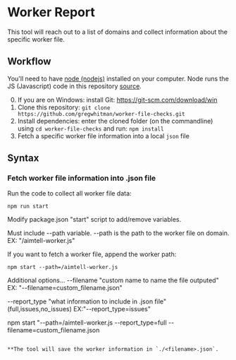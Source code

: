 # Worker Report

This tool will reach out to a list of domains and collect information about the specific worker file.

## Workflow

You'll need to have [node (nodejs)](https://nodejs.org/en/download/) installed on your computer. Node runs the JS (Javascript) code in this repository [source]().

0. If you are on Windows: install Git: https://git-scm.com/download/win
1. Clone this repository: 
`git clone https://github.com/gregwhitman/worker-file-checks.git`
2. Install dependencies: enter the cloned folder (on the commandline) using `cd worker-file-checks` and run:
`npm install`
3. Fetch a specific worker file information into a local `json` file

## Syntax

### Fetch worker file information into .json file

Run the code to collect all worker file data:

```
npm run start
```

Modify package.json "start" script to add/remove variables.

Must include --path variable. --path is the path to the worker file on domain. EX: "/aimtell-worker.js"

If you want to fetch a worker file, append the worker path:

```
npm start --path=/aimtell-worker.js
```

Additional options...
--filename "custom name to name the file outputed" EX: "--filename=custom_filename.json"

--report_type "what information to include in .json file" (full,issues,no_issues) EX:"--report_type=issues"

npm start "--path=/aimtell-worker.js --report_type=full --filename=custom_filename.json
```

**The tool will save the worker information in `./<filename>.json`.
